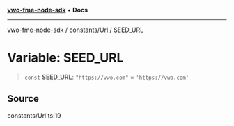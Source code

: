 [**vwo-fme-node-sdk**](../../../README.md) • **Docs**

---

[vwo-fme-node-sdk](../../../modules.md) / [constants/Url](../README.md) / SEED_URL

# Variable: SEED_URL

> `const` **SEED_URL**: `"https://vwo.com"` = `'https://vwo.com'`

## Source

constants/Url.ts:19

